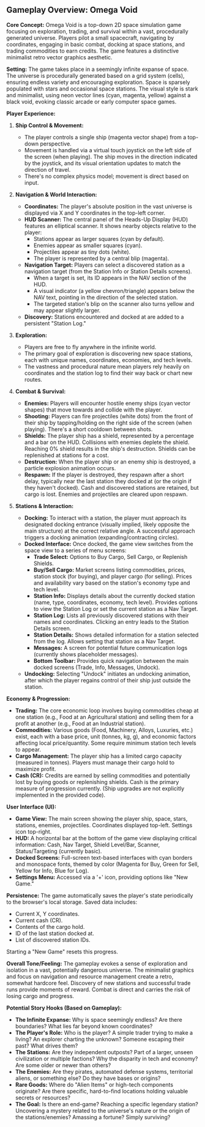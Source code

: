 ## Gameplay Overview: Omega Void

**Core Concept:**
Omega Void is a top-down 2D space simulation game focusing on exploration, trading, and survival within a vast, procedurally generated universe. Players pilot a small spacecraft, navigating by coordinates, engaging in basic combat, docking at space stations, and trading commodities to earn credits. The game features a distinctive minimalist retro vector graphics aesthetic.

**Setting:**
The game takes place in a seemingly infinite expanse of space. The universe is procedurally generated based on a grid system (cells), ensuring endless variety and encouraging exploration. Space is sparsely populated with stars and occasional space stations. The visual style is stark and minimalist, using neon vector lines (cyan, magenta, yellow) against a black void, evoking classic arcade or early computer space games.

**Player Experience:**

1.  **Ship Control & Movement:**
    *   The player controls a single ship (magenta vector shape) from a top-down perspective.
    *   Movement is handled via a virtual touch joystick on the left side of the screen (when playing). The ship moves in the direction indicated by the joystick, and its visual orientation updates to match the direction of travel.
    *   There's no complex physics model; movement is direct based on input.

2.  **Navigation & World Interaction:**
    *   **Coordinates:** The player's absolute position in the vast universe is displayed via X and Y coordinates in the top-left corner.
    *   **HUD Scanner:** The central panel of the Heads-Up Display (HUD) features an elliptical scanner. It shows nearby objects relative to the player:
        *   Stations appear as larger squares (cyan by default).
        *   Enemies appear as smaller squares (cyan).
        *   Projectiles appear as tiny dots (white).
        *   The player is represented by a central blip (magenta).
    *   **Navigation Target:** Players can select a discovered station as a navigation target (from the Station Info or Station Details screens).
        *   When a target is set, its ID appears in the NAV section of the HUD.
        *   A visual indicator (a yellow chevron/triangle) appears below the NAV text, pointing in the direction of the selected station.
        *   The targeted station's blip on the scanner also turns yellow and may appear slightly larger.
    *   **Discovery:** Stations encountered and docked at are added to a persistent "Station Log."

3.  **Exploration:**
    *   Players are free to fly anywhere in the infinite world.
    *   The primary goal of exploration is discovering new space stations, each with unique names, coordinates, economies, and tech levels.
    *   The vastness and procedural nature mean players rely heavily on coordinates and the station log to find their way back or chart new routes.

4.  **Combat & Survival:**
    *   **Enemies:** Players will encounter hostile enemy ships (cyan vector shapes) that move towards and collide with the player.
    *   **Shooting:** Players can fire projectiles (white dots) from the front of their ship by tapping/holding on the right side of the screen (when playing). There's a short cooldown between shots.
    *   **Shields:** The player ship has a shield, represented by a percentage and a bar on the HUD. Collisions with enemies deplete the shield. Reaching 0% shield results in the ship's destruction. Shields can be replenished at stations for a cost.
    *   **Destruction:** When the player ship or an enemy ship is destroyed, a particle explosion animation occurs.
    *   **Respawn:** If the player is destroyed, they respawn after a short delay, typically near the last station they docked at (or the origin if they haven't docked). Cash and discovered stations are retained, but cargo is lost. Enemies and projectiles are cleared upon respawn.

5.  **Stations & Interaction:**
    *   **Docking:** To interact with a station, the player must approach its designated docking entrance (visually implied, likely opposite the main structure) at the correct relative angle. A successful approach triggers a docking animation (expanding/contracting circles).
    *   **Docked Interface:** Once docked, the game view switches from the space view to a series of menu screens:
        *   **Trade Select:** Options to Buy Cargo, Sell Cargo, or Replenish Shields.
        *   **Buy/Sell Cargo:** Market screens listing commodities, prices, station stock (for buying), and player cargo (for selling). Prices and availability vary based on the station's economy type and tech level.
        *   **Station Info:** Displays details about the currently docked station (name, type, coordinates, economy, tech level). Provides options to view the Station Log or set the current station as a Nav Target.
        *   **Station Log:** Lists all previously discovered stations with their names and coordinates. Clicking an entry leads to the Station Details screen.
        *   **Station Details:** Shows detailed information for a station selected from the log. Allows setting that station as a Nav Target.
        *   **Messages:** A screen for potential future communication logs (currently shows placeholder messages).
        *   **Bottom Toolbar:** Provides quick navigation between the main docked screens (Trade, Info, Messages, Undock).
    *   **Undocking:** Selecting "Undock" initiates an undocking animation, after which the player regains control of their ship just outside the station.

**Economy & Progression:**

*   **Trading:** The core economic loop involves buying commodities cheap at one station (e.g., Food at an Agricultural station) and selling them for a profit at another (e.g., Food at an Industrial station).
*   **Commodities:** Various goods (Food, Machinery, Alloys, Luxuries, etc.) exist, each with a base price, unit (tonnes, kg, g), and economic factors affecting local price/quantity. Some require minimum station tech levels to appear.
*   **Cargo Management:** The player ship has a limited cargo capacity (measured in tonnes). Players must manage their cargo hold to maximize profit.
*   **Cash (CR):** Credits are earned by selling commodities and potentially lost by buying goods or replenishing shields. Cash is the primary measure of progression currently. (Ship upgrades are not explicitly implemented in the provided code).

**User Interface (UI):**

*   **Game View:** The main screen showing the player ship, space, stars, stations, enemies, projectiles. Coordinates displayed top-left. Settings icon top-right.
*   **HUD:** A horizontal bar at the bottom of the game view displaying critical information: Cash, Nav Target, Shield Level/Bar, Scanner, Status/Targeting (currently basic).
*   **Docked Screens:** Full-screen text-based interfaces with cyan borders and monospace fonts, themed by color (Magenta for Buy, Green for Sell, Yellow for Info, Blue for Log).
*   **Settings Menu:** Accessed via a '+' icon, providing options like "New Game."

**Persistence:**
The game automatically saves the player's state periodically to the browser's local storage. Saved data includes:
*   Current X, Y coordinates.
*   Current cash (CR).
*   Contents of the cargo hold.
*   ID of the last station docked at.
*   List of discovered station IDs.

Starting a "New Game" resets this progress.

**Overall Tone/Feeling:**
The gameplay evokes a sense of exploration and isolation in a vast, potentially dangerous universe. The minimalist graphics and focus on navigation and resource management create a retro, somewhat hardcore feel. Discovery of new stations and successful trade runs provide moments of reward. Combat is direct and carries the risk of losing cargo and progress.

**Potential Story Hooks (Based on Gameplay):**

*   **The Infinite Expanse:** Why is space seemingly endless? Are there boundaries? What lies far beyond known coordinates?
*   **The Player's Role:** Who is the player? A simple trader trying to make a living? An explorer charting the unknown? Someone escaping their past? What drives them?
*   **The Stations:** Are they independent outposts? Part of a larger, unseen civilization or multiple factions? Why the disparity in tech and economy? Are some older or newer than others?
*   **The Enemies:** Are they pirates, automated defense systems, territorial aliens, or something else? Do they have bases or origins?
*   **Rare Goods:** Where do "Alien Items" or high-tech components originate? Are there specific, hard-to-find locations holding valuable secrets or resources?
*   **The Goal:** Is there an end-game? Reaching a specific legendary station? Uncovering a mystery related to the universe's nature or the origin of the stations/enemies? Amassing a fortune? Simply surviving?
